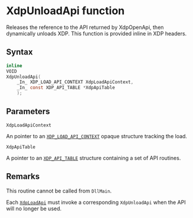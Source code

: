 # XdpUnloadApi function

Releases the reference to the API returned by XdpOpenApi, then dynamically
unloads XDP. This function is provided inline in XDP headers.

## Syntax

```C
inline
VOID
XdpUnloadApi(
    _In_ XDP_LOAD_API_CONTEXT XdpLoadApiContext,
    _In_ const XDP_API_TABLE *XdpApiTable
    );
```

## Parameters

`XdpLoadApiContext`

An pointer to an [`XDP_LOAD_API_CONTEXT`](XDP_LOAD_API_CONTEXT.md) opaque structure tracking the load.

`XdpApiTable`

A pointer to an [`XDP_API_TABLE`](XDP_API_TABLE.md) structure containing a set of API routines.

## Remarks

This routine cannot be called from `DllMain`.

Each [`XdpLoadApi`](XdpLoadApi.md) must invoke a corresponding `XdpUnloadApi` when the API will no longer be used.
